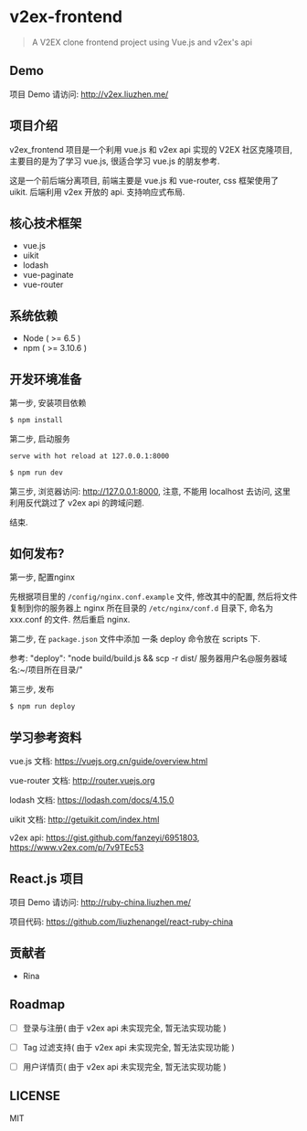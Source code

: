 # v2ex-frontend

> A V2EX clone frontend project using Vue.js and v2ex's api

## Demo

项目 Demo 请访问: <http://v2ex.liuzhen.me/>

## 项目介绍

v2ex_frontend 项目是一个利用 vue.js 和 v2ex api 实现的 V2EX 社区克隆项目, 主要目的是为了学习 vue.js, 很适合学习 vue.js 的朋友参考.

这是一个前后端分离项目, 前端主要是 vue.js 和 vue-router, css 框架使用了 uikit. 后端利用 v2ex 开放的 api. 支持响应式布局.

## 核心技术框架

* vue.js
* uikit
* lodash
* vue-paginate
* vue-router

## 系统依赖

* Node ( >= 6.5 )
* npm ( >= 3.10.6 )

## 开发环境准备

第一步, 安装项目依赖

```bash
$ npm install
```


第二步, 启动服务

```bash
serve with hot reload at 127.0.0.1:8000

$ npm run dev
```

第三步, 浏览器访问: <http://127.0.0.1:8000>, 注意, 不能用 localhost 去访问, 这里利用反代跳过了 v2ex api 的跨域问题.

结束.

## 如何发布?

第一步, 配置nginx

先根据项目里的 `/config/nginx.conf.example` 文件, 修改其中的配置, 然后将文件复制到你的服务器上 nginx 所在目录的 `/etc/nginx/conf.d` 目录下, 命名为 xxx.conf 的文件. 然后重启 nginx.


第二步, 在 `package.json` 文件中添加 一条 deploy 命令放在 scripts 下.

参考: "deploy": "node build/build.js && scp -r dist/ 服务器用户名@服务器域名:~/项目所在目录/"


第三步, 发布

```bash
$ npm run deploy
```

## 学习参考资料

vue.js 文档: <https://vuejs.org.cn/guide/overview.html>

vue-router 文档: <http://router.vuejs.org>

lodash 文档: <https://lodash.com/docs/4.15.0>

uikit 文档: <http://getuikit.com/index.html>

v2ex api: <https://gist.github.com/fanzeyi/6951803>, <https://www.v2ex.com/p/7v9TEc53>

## React.js 项目

项目 Demo 请访问: <http://ruby-china.liuzhen.me/>

项目代码: <https://github.com/liuzhenangel/react-ruby-china>

## 贡献者

* Rina

## Roadmap

- [ ] 登录与注册( 由于 v2ex api 未实现完全, 暂无法实现功能 )

- [ ] Tag 过滤支持( 由于 v2ex api 未实现完全, 暂无法实现功能 )

- [ ] 用户详情页( 由于 v2ex api 未实现完全, 暂无法实现功能 )

## LICENSE

MIT
